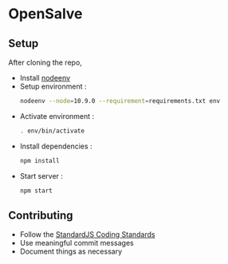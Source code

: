 # OpenSalve

## Setup

After cloning the repo,

* Install [nodeenv](https://github.com/ekalinin/nodeenv#install)
* Setup environment :
  ```bash
  nodeenv --node=10.9.0 --requirement=requirements.txt env
  ```
* Activate environment :
  ```bash
  . env/bin/activate
  ```
* Install dependencies :
  ```bash
  npm install
  ```
* Start server :
  ```bash
  npm start
  ```

## Contributing

* Follow the [StandardJS Coding Standards](https://github.com/standard/standard#standardjs-the-rules)
* Use meaningful commit messages
* Document things as necessary
